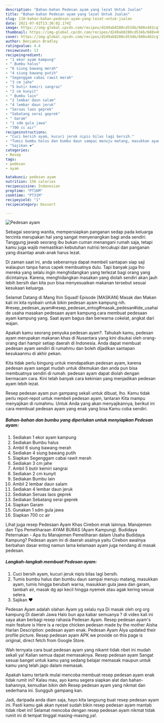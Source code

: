 ```yaml
---
description: "Bahan-bahan Pedesan ayam yang lezat Untuk Jualan"
title: "Bahan-bahan Pedesan ayam yang lezat Untuk Jualan"
slug: 110-bahan-bahan-pedesan-ayam-yang-lezat-untuk-jualan
date: 2021-07-02T13:30:02.174Z
image: https://img-global.cpcdn.com/recipes/d249ab8280cd534b/680x482cq70/pedesan-ayam-foto-resep-utama.jpg
thumbnail: https://img-global.cpcdn.com/recipes/d249ab8280cd534b/680x482cq70/pedesan-ayam-foto-resep-utama.jpg
cover: https://img-global.cpcdn.com/recipes/d249ab8280cd534b/680x482cq70/pedesan-ayam-foto-resep-utama.jpg
author: Benjamin Bradley
ratingvalue: 4.4
reviewcount: 13
recipeingredient:
- "1 ekor ayam kampung"
- " Bumbu halus"
- "6 siung bawang merah"
- "4 siung bawang putih"
- "Segenggam cabai rawit merah"
- "3 cm jahe"
- "5 butir kemiri sangrai"
- "2 cm kunyit"
- " Bumbu lain"
- "2 lembar daun salam"
- "4 lembar daun jeruk"
- "Seruas laos geprek"
- "Sebatang serai geprek"
- " Garam"
- "1 sdm gula jawa"
- "700 cc air"
recipeinstructions:
- "Cuci bersih ayam, kucuri jeruk nipis bilas lagi bersih."
- "Tumis bumbu halus dan bumbu daun sampai menuju matang, masukkan ayam, tumis hingga berubah warna, masukkan gula jawa dan garam, tambah air, masak dg api kecil hingga nyemek atau agak kering sesuai selera."
- "Sajikan ❤️"
categories:
- Resep
tags:
- pedesan
- ayam

katakunci: pedesan ayam 
nutrition: 156 calories
recipecuisine: Indonesian
preptime: "PT16M"
cooktime: "PT31M"
recipeyield: "1"
recipecategory: Dessert

---
```



![Pedesan ayam](https://img-global.cpcdn.com/recipes/d249ab8280cd534b/680x482cq70/pedesan-ayam-foto-resep-utama.jpg)

Sebagai seorang wanita, mempersiapkan panganan sedap pada keluarga tercinta merupakan hal yang sangat menyenangkan bagi anda sendiri. Tanggung jawab seorang ibu bukan cuman menangani rumah saja, tetapi kamu juga wajib memastikan kebutuhan nutrisi tercukupi dan panganan yang disantap anak-anak harus lezat.

Di zaman  saat ini, anda sebenarnya dapat membeli santapan siap saji walaupun tanpa harus capek membuatnya dulu. Tapi banyak juga lho mereka yang selalu ingin menghidangkan yang terlezat bagi orang yang dicintainya. Karena, menghidangkan masakan yang diolah sendiri akan jauh lebih bersih dan kita pun bisa menyesuaikan makanan tersebut sesuai kesukaan keluarga. 

Selamat Datang di Mang Ihin Squad! Episode [MASKAN] Masak dan Makan kali ini kita nyobain untuk bikin pedesan ayam kampung nih. #resep_pedesan_ayam#resep_pedesan_entog#masak_pedesan#ide_usahaide usaha masakan pedesaan ayam kampung.cara membuat pedesaan ayam kampung yang. Saat ayam bagus dan berwarna cokelat, angkat dari wajan.

Apakah kamu seorang penyuka pedesan ayam?. Tahukah kamu, pedesan ayam merupakan makanan khas di Nusantara yang kini disukai oleh orang-orang dari hampir setiap daerah di Indonesia. Anda dapat membuat pedesan ayam sendiri di rumahmu dan boleh dijadikan santapan kesukaanmu di akhir pekan.

Kita tidak perlu bingung untuk mendapatkan pedesan ayam, karena pedesan ayam sangat mudah untuk ditemukan dan anda pun bisa membuatnya sendiri di rumah. pedesan ayam dapat diolah dengan bermacam cara. Kini telah banyak cara kekinian yang menjadikan pedesan ayam lebih lezat.

Resep pedesan ayam pun gampang sekali untuk dibuat, lho. Kamu tidak perlu repot-repot untuk membeli pedesan ayam, lantaran Kita mampu menyajikan di rumahmu. Untuk Anda yang akan menyajikannya, berikut ini cara membuat pedesan ayam yang enak yang bisa Kamu coba sendiri.

<!--inarticleads1-->

##### Bahan-bahan dan bumbu yang diperlukan untuk menyiapkan Pedesan ayam:

1. Sediakan 1 ekor ayam kampung
1. Sediakan  Bumbu halus
1. Ambil 6 siung bawang merah
1. Sediakan 4 siung bawang putih
1. Siapkan Segenggam cabai rawit merah
1. Sediakan 3 cm jahe
1. Ambil 5 butir kemiri sangrai
1. Sediakan 2 cm kunyit
1. Sediakan  Bumbu lain
1. Ambil 2 lembar daun salam
1. Sediakan 4 lembar daun jeruk
1. Sediakan Seruas laos geprek
1. Sediakan Sebatang serai geprek
1. Siapkan  Garam
1. Gunakan 1 sdm gula jawa
1. Siapkan 700 cc air


Lihat juga resep Pedesaan Ayam Khas Cirebon enak lainnya. Manajemen dan Tips Pemeliharaan AYAM BURAS (Ayam Kampung). Budidaya Peternakan - Apa itu Manajemen Pemeliharan dalam Usaha Budidaya Kampung? Pedesan ayam ini di daerah asalnya yaitu Cirebon awalnya berbahan dasar entog namun lama kelamaan ayam juga nendang di masak pedesan. 

<!--inarticleads2-->

##### Langkah-langkah membuat Pedesan ayam:

1. Cuci bersih ayam, kucuri jeruk nipis bilas lagi bersih.
1. Tumis bumbu halus dan bumbu daun sampai menuju matang, masukkan ayam, tumis hingga berubah warna, masukkan gula jawa dan garam, tambah air, masak dg api kecil hingga nyemek atau agak kering sesuai selera.
1. Sajikan ❤️


Pedesan Ayam adalah olahan Ayam yg selalu nya Di masak oleh org org kampung Di daerah Jawa Halo bun apa kabar semuanya ? di video kali ini saya akan berbagi resep rahasia Pedesan Ayam. Resep pedesan ayam&#39;s main feature is Here is a recipe chicken pedesan made by the mother Aisha Harlan Description: pedesan ayam enak. Pedesan Ayam Alya updated their profile picture. Resep pedesan ayam APK we provide on this page is original, direct fetch from Google Store. 

Wah ternyata cara buat pedesan ayam yang nikamt tidak ribet ini mudah sekali ya! Kalian semua dapat memasaknya. Resep pedesan ayam Sangat sesuai banget untuk kamu yang sedang belajar memasak maupun untuk kamu yang telah jago dalam memasak.

Apakah kamu tertarik mulai mencoba membuat resep pedesan ayam enak tidak rumit ini? Kalau mau, ayo kamu segera siapkan alat dan bahan-bahannya, kemudian bikin deh Resep pedesan ayam yang nikmat dan sederhana ini. Sungguh gampang kan. 

Jadi, daripada anda diam saja, hayo kita langsung buat resep pedesan ayam ini. Pasti kamu gak akan nyesel sudah bikin resep pedesan ayam mantab tidak ribet ini! Selamat mencoba dengan resep pedesan ayam nikmat tidak rumit ini di tempat tinggal masing-masing,ya!.

